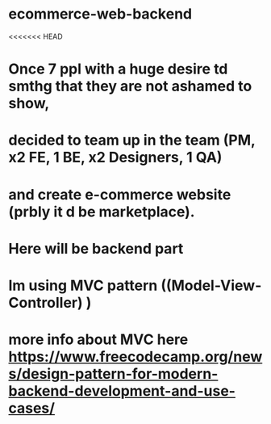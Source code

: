 # ecommerce-web-backend
<<<<<<< HEAD
# Once 7 ppl with a huge desire td smthg that they are not ashamed to show, 
# decided to team up in the team (PM, x2 FE, 1 BE, x2 Designers, 1 QA) 
# and create e-commerce website (prbly it d be marketplace). 
# Here will be backend part
# Im using MVC pattern ((Model-View-Controller) )
# more info about MVC here https://www.freecodecamp.org/news/design-pattern-for-modern-backend-development-and-use-cases/

